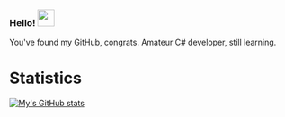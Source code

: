 ### Hello! <img src="https://raw.githubusercontent.com/MartinHeinz/MartinHeinz/master/wave.gif" width="30px">


You've found my GitHub, congrats.
Amateur C# developer, still learning.

# Statistics
[![My's GitHub stats](https://github-readme-stats.vercel.app/api?username=jeffduhdawg&count_private=true&hide=prs&show_icons=true&&title_color=70a5fd&text_color=bf91f3&icon_color=38bdae&bg_color=1a1b27)](https://github.com/anuraghazra/github-readme-stats)
